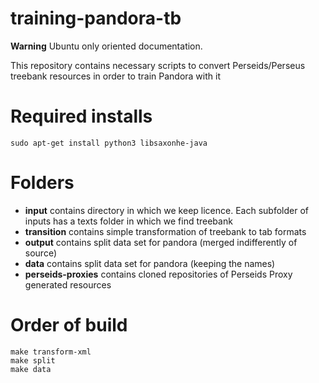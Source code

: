 training-pandora-tb
====================

**Warning** Ubuntu only oriented documentation.

This repository contains necessary scripts to convert Perseids/Perseus treebank resources in order to train Pandora with it

# Required installs

```shell
sudo apt-get install python3 libsaxonhe-java
```

# Folders

- **input** contains directory in which we keep licence. Each subfolder of inputs has a texts folder in which we find treebank
- **transition** contains simple transformation of treebank to tab formats
- **output** contains split data set for pandora (merged indifferently of source)
- **data** contains split data set for pandora (keeping the names)
- **perseids-proxies** contains cloned repositories of Perseids Proxy generated resources

# Order of build

```shell
make transform-xml
make split
make data
```